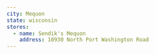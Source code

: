 ```yaml
---
city: Mequon
state: wisconsin
stores:
  - name: Sendik's Mequon
    address: 10930 North Port Washington Road
---
```


